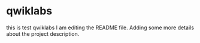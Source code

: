 # qwiklabs
this is test qwiklabs
I am editing the README file. Adding some more details about the project description.

